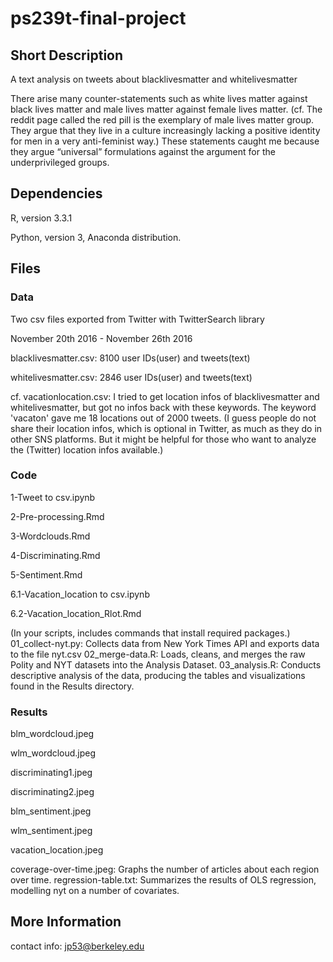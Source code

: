 # ps239t-final-project

## Short Description

A text analysis on tweets about blacklivesmatter and whitelivesmatter 

There arise many counter-statements such as white lives matter against black lives matter and male lives matter against female lives matter. (cf. The reddit page called the red pill is the exemplary of male lives matter group. They argue that they live in a culture increasingly lacking a positive identity for men in a very anti-feminist way.) These statements caught me because they argue “universal” formulations against the argument for the underprivileged groups. 


## Dependencies

R, version 3.3.1

Python, version 3, Anaconda distribution.


## Files

### Data

Two csv files exported from Twitter with TwitterSearch library

November 20th 2016 - November 26th 2016

blacklivesmatter.csv: 8100 user IDs(user) and tweets(text)

whitelivesmatter.csv: 2846 user IDs(user) and tweets(text)

cf. vacationlocation.csv: I tried to get location infos of blacklivesmatter and whitelivesmatter, but got no infos back with these keywords. The keyword 'vacaton' gave me 18 locations out of 2000 tweets. (I guess people do not share their location infos, which is optional in Twitter, as much as they do in other SNS platforms. But it might be helpful for those who want to analyze the (Twitter) location infos available.)

### Code

1-Tweet to csv.ipynb

2-Pre-processing.Rmd

3-Wordclouds.Rmd

4-Discriminating.Rmd

5-Sentiment.Rmd

6.1-Vacation_location to csv.ipynb

6.2-Vacation_location_Rlot.Rmd

(In your scripts, includes commands that install required packages.)
01_collect-nyt.py: Collects data from New York Times API and exports data to the file nyt.csv
02_merge-data.R: Loads, cleans, and merges the raw Polity and NYT datasets into the Analysis Dataset.
03_analysis.R: Conducts descriptive analysis of the data, producing the tables and visualizations found in the Results directory.

### Results

blm_wordcloud.jpeg

wlm_wordcloud.jpeg

discriminating1.jpeg

discriminating2.jpeg

blm_sentiment.jpeg

wlm_sentiment.jpeg

vacation_location.jpeg

coverage-over-time.jpeg: Graphs the number of articles about each region over time.
regression-table.txt: Summarizes the results of OLS regression, modelling nyt on a number of covariates.

## More Information

contact info: jp53@berkeley.edu
